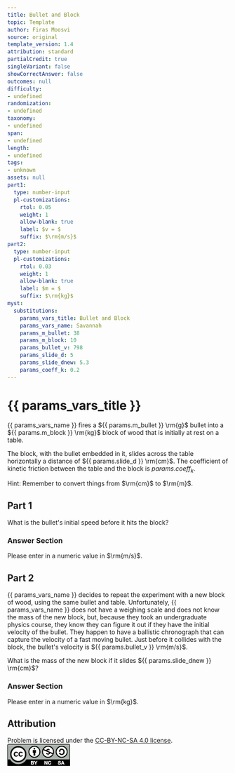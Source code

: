 ```yaml
---
title: Bullet and Block
topic: Template
author: Firas Moosvi
source: original
template_version: 1.4
attribution: standard
partialCredit: true
singleVariant: false
showCorrectAnswer: false
outcomes: null
difficulty:
- undefined
randomization:
- undefined
taxonomy:
- undefined
span:
- undefined
length:
- undefined
tags:
- unknown
assets: null
part1:
  type: number-input
  pl-customizations:
    rtol: 0.05
    weight: 1
    allow-blank: true
    label: $v = $
    suffix: $\rm{m/s}$
part2:
  type: number-input
  pl-customizations:
    rtol: 0.03
    weight: 1
    allow-blank: true
    label: $m = $
    suffix: $\rm{kg}$
myst:
  substitutions:
    params_vars_title: Bullet and Block
    params_vars_name: Savannah
    params_m_bullet: 38
    params_m_block: 10
    params_bullet_v: 798
    params_slide_d: 5
    params_slide_dnew: 5.3
    params_coeff_k: 0.2
---
```

# {{ params_vars_title }}
{{ params_vars_name }} fires a ${{ params.m_bullet }} \rm{g}$ bullet into a ${{ params.m_block }} \rm{kg}$ block of wood that is initially at rest on a table.

The block, with the bullet embedded in it, slides across the table horizontally a distance of ${{ params.slide_d }} \rm{cm}$.
The coefficient of kinetic friction between the table and the block is ${{ params.coeff_k }}$.

Hint: Remember to convert things from $\rm{cm}$ to $\rm{m}$.

## Part 1

What is the bullet's initial speed before it hits the block?

### Answer Section

Please enter in a numeric value in $\rm{m/s}$.

## Part 2

{{ params_vars_name }} decides to repeat the experiment with a new block of wood, using the same bullet and table.
Unfortunately, {{ params_vars_name }} does not have a weighing scale and does not know the mass of the new block, but, because they took an undergraduate physics course, they know they can figure it out if they have the initial velocity of the bullet.
They happen to have a ballistic chronograph that can capture the velocity of a fast moving bullet.
Just before it collides with the block, the bullet's velocity is ${{ params.bullet_v }} \rm{m/s}$.

What is the mass of the new block if it slides ${{ params.slide_dnew }} \rm{cm}$?

### Answer Section

Please enter in a numeric value in $\rm{kg}$.

## Attribution

Problem is licensed under the [CC-BY-NC-SA 4.0 license](https://creativecommons.org/licenses/by-nc-sa/4.0/).<br> ![The Creative Commons 4.0 license requiring attribution-BY, non-commercial-NC, and share-alike-SA license.](https://raw.githubusercontent.com/firasm/bits/master/by-nc-sa.png)